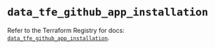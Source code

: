 # `data_tfe_github_app_installation`

Refer to the Terraform Registry for docs: [`data_tfe_github_app_installation`](https://registry.terraform.io/providers/hashicorp/tfe/0.57.0/docs/data-sources/github_app_installation).
